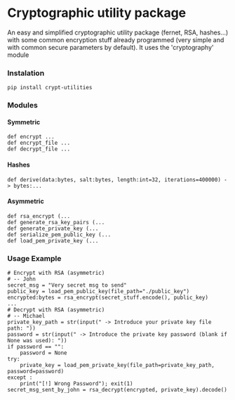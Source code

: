 # Cryptographic utility package

An easy and simplified cryptographic utility package (fernet, RSA, hashes...) with some
common encryption stuff already programmed (very simple and with common secure parameters by default). 
It uses the 'cryptography' module

### Instalation
```
pip install crypt-utilities
```
### Modules 

#### Symmetric
```
def encrypt ...
def encrypt_file ...
def decrypt_file ...
```

#### Hashes
```
def derive(data:bytes, salt:bytes, length:int=32, iterations=400000) -> bytes:...
```

#### Asymmetric
```
def rsa_encrypt (...
def generate_rsa_key_pairs (...
def generate_private_key (...
def serialize_pem_public_key (...
def load_pem_private_key (...
```
### Usage Example

```
# Encrypt with RSA (asymmetric)
# -- John
secret_msg = "Very secret msg to send"
public_key = load_pem_public_key(file_path="./public_key")
encrypted:bytes = rsa_encrypt(secret_stuff.encode(), public_key)
...
# Decrypt with RSA (asymmetric)
# -- Michael
private_key_path = str(input(" -> Introduce your private key file path: "))
password = str(input(" -> Introduce the private key password (blank if None was used): "))
if password == "":
    password = None
try:
    private_key = load_pem_private_key(file_path=private_key_path, password=password)
except :
    print("[!] Wrong Password"); exit(1)
secret_msg_sent_by_john = rsa_decrypt(encrypted, private_key).decode()
```